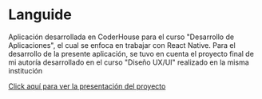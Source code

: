 # Languide
Aplicación desarrollada en CoderHouse para el curso "Desarrollo de Aplicaciones", el cual se enfoca en trabajar con React Native.
Para el desarrollo de la presente aplicación, se tuvo en cuenta el proyecto final de mi autoría desarrollado en el curso "Diseño UX/UI" realizado en la misma institución

[Click aquí para ver la presentación del proyecto](https://docs.google.com/presentation/d/18vkpTb0cHoEvN6I7j_W56dJYeZUxLTb-/edit?usp=sharing&ouid=111575970559965726607&rtpof=true&sd=true)
